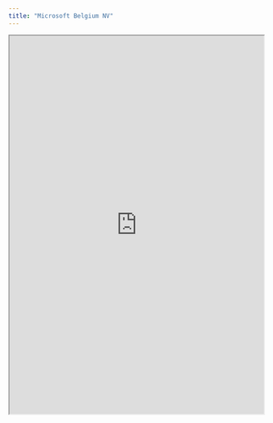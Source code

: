 ```yaml
---
title: "Microsoft Belgium NV"
---
```




<iframe height="750" width="100%" src="https://ewelton.github.io/ktest/wiki.html#Microsoft%20Belgium%20NV"></iframe>
